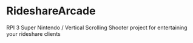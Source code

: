 # RideshareArcade
RPI 3 Super Nintendo / Vertical Scrolling Shooter project for entertaining your rideshare clients
